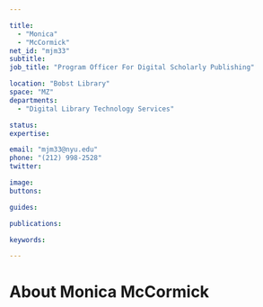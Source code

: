 ```yaml
---

title:
  - "Monica"
  - "McCormick"
net_id: "mjm33"
subtitle: 
job_title: "Program Officer For Digital Scholarly Publishing"

location: "Bobst Library"
space: "MZ"
departments:
  - "Digital Library Technology Services"

status: 
expertise:

email: "mjm33@nyu.edu"
phone: "(212) 998-2528"
twitter: 

image: 
buttons:

guides:

publications:

keywords:

---
```


# About Monica McCormick


